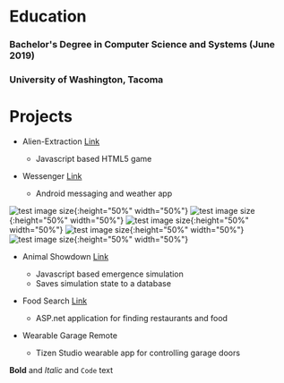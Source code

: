 # Education
### Bachelor's Degree in Computer Science and Systems (June 2019)
### University of Washington, Tacoma


# Projects

* Alien-Extraction [Link](http://ethanwc.net/Alien-Extraction)
  * Javascript based HTML5 game
  
* Wessenger [Link](github.com/ethanwc/Wessenger)
  * Android messaging and weather app

![test image size](/img/app1.jpg){:height="50%" width="50%"}
![test image size](/img/app2.jpg){:height="50%" width="50%"}
![test image size](/img/app3.jpg){:height="50%" width="50%"}
![test image size](/img/app4.jpg){:height="50%" width="50%"}
![test image size](/img/app5.jpg){:height="50%" width="50%"}

* Animal Showdown [Link](ethanwc.net/Animal-Showdown)
  * Javascript based emergence simulation
  * Saves simulation state to a database

* Food Search [Link](github.com/ethanwc/FoodSearch)
  * ASP.net application for finding restaurants and food
  
* Wearable Garage Remote
  * Tizen Studio wearable app for controlling garage doors
  
  
**Bold** and _Italic_ and `Code` text
